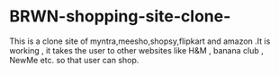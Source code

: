 # BRWN-shopping-site-clone-
This is a clone site of myntra,meesho,shopsy,flipkart and amazon .It is working , it takes the user to other websites like H&amp;M , banana club , NewMe etc. so that user can shop.
